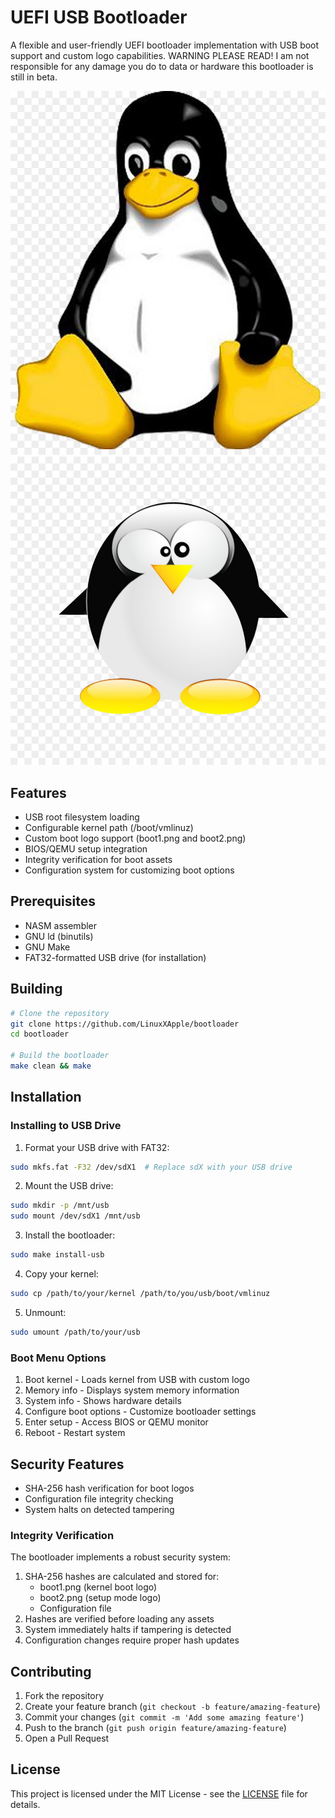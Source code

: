 # UEFI USB Bootloader

A flexible and user-friendly UEFI bootloader implementation with USB boot support and custom logo capabilities.
WARNING PLEASE READ! I am not responsible for any damage you do to data or hardware this bootloader is still in beta.

![Boot Logo 1](attached_assets/boot1.png)
![Boot Logo 2](attached_assets/boot2.png)

## Features

- USB root filesystem loading
- Configurable kernel path (/boot/vmlinuz)
- Custom boot logo support (boot1.png and boot2.png)
- BIOS/QEMU setup integration
- Integrity verification for boot assets
- Configuration system for customizing boot options

## Prerequisites

- NASM assembler
- GNU ld (binutils)
- GNU Make
- FAT32-formatted USB drive (for installation)

## Building

```bash
# Clone the repository
git clone https://github.com/LinuxXApple/bootloader
cd bootloader

# Build the bootloader
make clean && make
```

## Installation

### Installing to USB Drive

1. Format your USB drive with FAT32:
```bash
sudo mkfs.fat -F32 /dev/sdX1  # Replace sdX with your USB drive
```

2. Mount the USB drive:
```bash
sudo mkdir -p /mnt/usb
sudo mount /dev/sdX1 /mnt/usb
```

3. Install the bootloader:
```bash
sudo make install-usb
```

4. Copy your kernel:
```bash
sudo cp /path/to/your/kernel /path/to/you/usb/boot/vmlinuz
```

5. Unmount:
```bash
sudo umount /path/to/your/usb
```

### Boot Menu Options

1. Boot kernel - Loads kernel from USB with custom logo
2. Memory info - Displays system memory information
3. System info - Shows hardware details
4. Configure boot options - Customize bootloader settings
5. Enter setup - Access BIOS or QEMU monitor
6. Reboot - Restart system

## Security Features

- SHA-256 hash verification for boot logos
- Configuration file integrity checking
- System halts on detected tampering

### Integrity Verification

The bootloader implements a robust security system:
1. SHA-256 hashes are calculated and stored for:
   - boot1.png (kernel boot logo)
   - boot2.png (setup mode logo)
   - Configuration file
2. Hashes are verified before loading any assets
3. System immediately halts if tampering is detected
4. Configuration changes require proper hash updates

## Contributing

1. Fork the repository
2. Create your feature branch (`git checkout -b feature/amazing-feature`)
3. Commit your changes (`git commit -m 'Add some amazing feature'`)
4. Push to the branch (`git push origin feature/amazing-feature`)
5. Open a Pull Request

## License

This project is licensed under the MIT License - see the [LICENSE](LICENSE) file for details.
